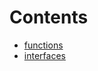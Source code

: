 

# Contents
- [functions](/src/vendor/chainlink/functions)
- [interfaces](/src/vendor/chainlink/interfaces)
